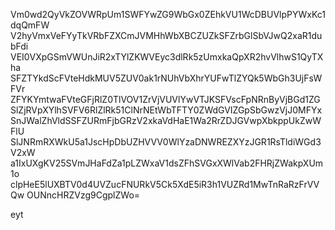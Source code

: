 Vm0wd2QyVkZOVWRpUm1SWFYwZG9WbGx0ZEhkVU1WcDBUVlpPYWxKc1dqQmFW
V2hyVmxVeFYyTkVRbFZXCmJVMHhWbXBCZUZkSFZrbGlSbVJwQ2xaR1dubFdi
VEI0VXpGSmVWUnJiR2xTYlZKWVEyc3dlRk5zUmxkaQpXR2hvVlhwS1QyTXha
SFZTYkdScFVteHdkMUV5ZUV0ak1rNUhVbXhrYUFwTlZYQk5WbGh3UjFsWFVr
ZFYKYmtwaFVteGFjRlZ0TlVOV1ZrVjVUVlYwVTJKSFVscFpNRnByVjBGd1ZG
SlZjRVpXYlhSVFV6RlZlRk51ClNrNEtWbTFTY0ZWdGVIZGpSbGwzVjJ0MFYx
SnJWalZhVldSSFZURmFjbGRzV2xkaVdHaE1Wa2RrZDJGVwpXbkppUkZwWFlU
SlJNRmRXWkU5a1JscHpDbUZHVVV0WlYzaDNWREZXYzJGR1RsTldiWGd3V2xW
a1IxUXgKV25SVmJHaFdZa1pLZWxaV1dsZFhSVGxXWlVab2FHRjZWakpXUm1o
clpHeE5lUXBTV0d4UVZucFNURkV5Ck5XdE5iR3h1VUZRd1MwTnRaRzFrVVQw
OUNncHRZVzg9CgplZWo=

eyt